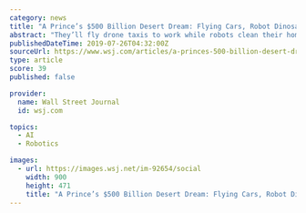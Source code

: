 ```yaml
---
category: news
title: "A Prince’s $500 Billion Desert Dream: Flying Cars, Robot Dinosaurs and a Giant Artificial Moon"
abstract: "They’ll fly drone taxis to work while robots clean their homes ... To keep Neom safe, cameras, drones and facial-recognition technology will let Saudi intelligence services track everyone. “Everything can be recorded,” the founding board declared."
publishedDateTime: 2019-07-26T04:32:00Z
sourceUrl: https://www.wsj.com/articles/a-princes-500-billion-desert-dream-flying-cars-robot-dinosaurs-and-a-giant-artificial-moon-11564097568
type: article
score: 39
published: false

provider:
  name: Wall Street Journal
  id: wsj.com

topics:
  - AI
  - Robotics

images:
  - url: https://images.wsj.net/im-92654/social
    width: 900
    height: 471
    title: "A Prince’s $500 Billion Desert Dream: Flying Cars, Robot Dinosaurs and a Giant Artificial Moon"
---
```

